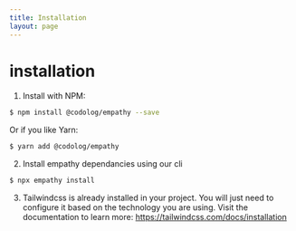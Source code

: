 ```yaml
---
title: Installation
layout: page
---
```


# installation
1. Install with NPM:
```bash
$ npm install @codolog/empathy --save
```
Or if you like Yarn:
```bash
$ yarn add @codolog/empathy
```

2. Install empathy dependancies using our cli

```bash
$ npx empathy install
```

3. Tailwindcss is already installed in your project. You will just need to configure it based on the technology you are using. Visit the documentation to learn more: https://tailwindcss.com/docs/installation
